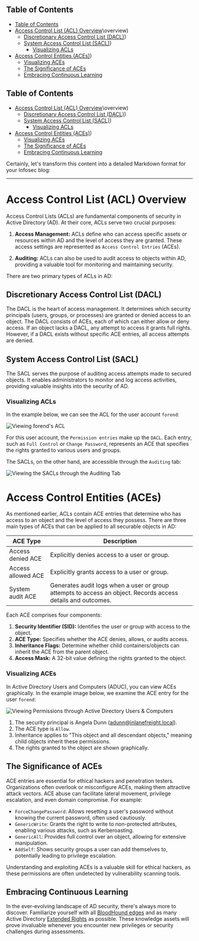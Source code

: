 ## Table of Contents

  - [Table of Contents](#Table\of\Contents)
- [Access Control List (ACL) Overview](#access\control\list\(acl)\overview)
  - [Discretionary Access Control List (DACL)](#Discretionary\Access\Control\List\(DACL))
  - [System Access Control List (SACL)](#System\Access\Control\List\(SACL))
    - [Visualizing ACLs](#Visualizing\ACLs)
- [Access Control Entities (ACEs)](#access\control\entities\(aces))
    - [Visualizing ACEs](#Visualizing\ACEs)
  - [The Significance of ACEs](#The\Significance\of\ACEs)
  - [Embracing Continuous Learning](#Embracing\Continuous\Learning)

## Table of Contents

- [Access Control List (ACL) Overview](#access\control\list\(acl)\overview)
  - [Discretionary Access Control List (DACL)](#Discretionary\Access\Control\List\(DACL))
  - [System Access Control List (SACL)](#System\Access\Control\List\(SACL))
    - [Visualizing ACLs](#Visualizing\ACLs)
- [Access Control Entities (ACEs)](#access\control\entities\(aces))
    - [Visualizing ACEs](#Visualizing\ACEs)
  - [The Significance of ACEs](#The\Significance\of\ACEs)
  - [Embracing Continuous Learning](#Embracing\Continuous\Learning)

Certainly, let's transform this content into a detailed Markdown format for your Infosec blog:

---

# Access Control List (ACL) Overview

Access Control Lists (ACLs) are fundamental components of security in Active Directory (AD). At their core, ACLs serve two crucial purposes:

1. **Access Management:** ACLs define who can access specific assets or resources within AD and the level of access they are granted. These access settings are represented as `Access Control Entries` (ACEs).

2. **Auditing:** ACLs can also be used to audit access to objects within AD, providing a valuable tool for monitoring and maintaining security.

There are two primary types of ACLs in AD:

## Discretionary Access Control List (DACL)

The DACL is the heart of access management. It determines which security principals (users, groups, or processes) are granted or denied access to an object. The DACL consists of ACEs, each of which can either allow or deny access. If an object lacks a DACL, any attempt to access it grants full rights. However, if a DACL exists without specific ACE entries, all access attempts are denied.

## System Access Control List (SACL)

The SACL serves the purpose of auditing access attempts made to secured objects. It enables administrators to monitor and log access activities, providing valuable insights into the security of AD.

### Visualizing ACLs

In the example below, we can see the ACL for the user account `forend`:

![Viewing forend's ACL](https://academy.hackthebox.com/storage/modules/143/DACL_example.png)

For this user account, the `Permission entries` make up the `DACL`. Each entry, such as `Full Control` or `Change Password`, represents an ACE that specifies the rights granted to various users and groups.

The SACLs, on the other hand, are accessible through the `Auditing` tab:

![Viewing the SACLs through the Auditing Tab](https://academy.hackthebox.com/storage/modules/143/SACL_example.png)

# Access Control Entities (ACEs)

As mentioned earlier, ACLs contain ACE entries that determine who has access to an object and the level of access they possess. There are three main types of ACEs that can be applied to all securable objects in AD:

| **ACE Type**        | **Description**                                                      |
|---------------------|----------------------------------------------------------------------|
| Access denied ACE   | Explicitly denies access to a user or group.                         |
| Access allowed ACE  | Explicitly grants access to a user or group.                         |
| System audit ACE    | Generates audit logs when a user or group attempts to access an object. Records access details and outcomes. |

Each ACE comprises four components:

1. **Security Identifier (SID):** Identifies the user or group with access to the object.
2. **ACE Type:** Specifies whether the ACE denies, allows, or audits access.
3. **Inheritance Flags:** Determine whether child containers/objects can inherit the ACE from the parent object.
4. **Access Mask:** A 32-bit value defining the rights granted to the object.

### Visualizing ACEs

In Active Directory Users and Computers (ADUC), you can view ACEs graphically. In the example image below, we examine the ACE entry for the user `forend`:

![Viewing Permissions through Active Directory Users & Computers](https://academy.hackthebox.com/storage/modules/143/ACE_example.png)

1. The security principal is Angela Dunn (adunn@inlanefreight.local).
2. The ACE type is `Allow`.
3. Inheritance applies to "This object and all descendant objects," meaning child objects inherit these permissions.
4. The rights granted to the object are shown graphically.

## The Significance of ACEs

ACE entries are essential for ethical hackers and penetration testers. Organizations often overlook or misconfigure ACEs, making them attractive attack vectors. ACE abuse can facilitate lateral movement, privilege escalation, and even domain compromise. For example:

- `ForceChangePassword`: Allows resetting a user's password without knowing the current password, often used cautiously.
- `GenericWrite`: Grants the right to write to non-protected attributes, enabling various attacks, such as Kerberoasting.
- `GenericAll`: Provides full control over an object, allowing for extensive manipulation.
- `AddSelf`: Shows security groups a user can add themselves to, potentially leading to privilege escalation.

Understanding and exploiting ACEs is a valuable skill for ethical hackers, as these permissions are often undetected by vulnerability scanning tools.

## Embracing Continuous Learning

In the ever-evolving landscape of AD security, there's always more to discover. Familiarize yourself with all [BloodHound edges](https://bloodhound.readthedocs.io/en/latest/data-analysis/edges.html) and as many Active Directory [Extended Rights](https://learn.microsoft.com/en-us/windows/win32/adschema/extended-rights) as possible. These knowledge assets will prove invaluable whenever you encounter new privileges or security challenges during assessments.

